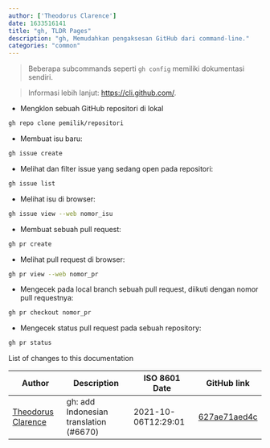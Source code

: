 ```yaml
---
author: ['Theodorus Clarence']
date: 1633516141
title: "gh, TLDR Pages"
description: "gh, Memudahkan pengaksesan GitHub dari command-line."
categories: "common"
---
```

> Beberapa subcommands seperti `gh config` memiliki dokumentasi sendiri.

> Informasi lebih lanjut: <https://cli.github.com/>.

- Mengklon sebuah GitHub repositori di lokal

```bash
gh repo clone pemilik/repositori
```

- Membuat isu baru:

```bash
gh issue create
```

- Melihat dan filter issue yang sedang open pada repositori:

```bash
gh issue list
```

- Melihat isu di browser:

```bash
gh issue view --web nomor_isu
```

- Membuat sebuah pull request:

```bash
gh pr create
```

- Melihat pull request di browser:

```bash
gh pr view --web nomor_pr
```

- Mengecek pada local branch sebuah pull request, diikuti dengan nomor pull requestnya:

```bash
gh pr checkout nomor_pr
```

- Mengecek status pull request pada sebuah repository:

```bash
gh pr status
```
List of changes to this documentation


Author | Description | ISO 8601 Date | GitHub link
------|-----|-----|-----
[Theodorus Clarence](mailto:55318172+theodorusclarence@users.noreply.github.com) | gh: add Indonesian translation (#6670) | 2021-10-06T12:29:01 | [627ae71aed4c](https://github.com/tldr-pages/tldr/commit/627ae71aed4c22f69cca8e3a234b69aa67163435)

